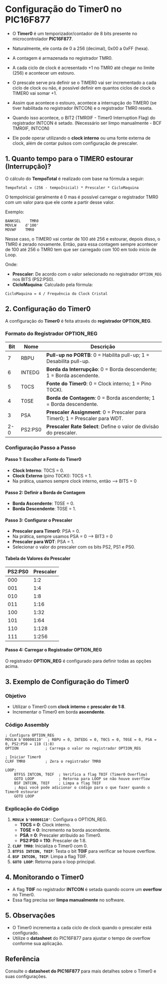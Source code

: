 # Configuração do Timer0 no PIC16F877

- O **Timer0** é um temporizador/contador de 8 bits presente no microcontrolador **PIC16F877**. 
- Naturalmente, ele conta de 0 a 256 (decimal), 0x00 a 0xFF (hexa).
- A contagem é armazenada no registrador TMR0.
- A cada ciclo de clock é acresentado +1 no TMR0 até chegar no limite (256) e acontecer um estouro.
- O prescale serve pra definir se o TIMER0 vai ser incrementado a cada ciclo de clock ou não, é possível definir em quantos ciclos de clock o TIMER0 vai somar +1.
- Assim que acontece o estouro, acontece a interrupção do TIMER0 (se tiver habilitada no registrador INTCON) e o registrador TMR0 reseta.
- Quando isso acontece, o BIT2 (TMR0IF - Timer0 Interruption Flag) do registrador INTCON é setado. (Necessário ser limpo manualmente - BCF TMR0IF, INTCON)

- Ele pode operar utilizando o **clock interno** ou uma fonte externa de clock, além de contar pulsos com configuração de prescaler.

## 1. Quanto tempo para o TIMER0 estourar (Interrupção)?


O cálculo do **TempoTotal** é realizado com base na fórmula a seguir:

```
TempoTotal = (256 - tempoInicial) * Prescaler * CicloMaquina
```

O tempoInicial geralmente é 0 mas é possível carregar o registrador TMR0 com um valor para que ele conte a partir desse valor.

Exemplo:

```assembly
BANKSEL    TMR0
MOVLW    d'100'
MOVWF    TMR0
```

Nesse caso, o TIMER0 vai contar de 100 até 256 e estourar, depois disso, o TMR0 é zerado novamente. Então, para essa contagem sempre acontecer de 100 até 256 o TMR0 tem que ser carregado com 100 em todo início de Loop.

Onde:
- **Prescaler**: De acordo com o valor selecionado no registrador `OPTION_REG` nos BITS (PS2:PS0).
- **CicloMaquina**: Calculado pela fórmula:

```
CicloMaquina = 4 / Frequência do Clock Cristal
```

## 2. Configuração do Timer0
A configuração do **Timer0** é feita através do **registrador OPTION_REG**.

### Formato do Registrador OPTION_REG
| **Bit** | **Nome**  | **Descrição**                                                  |
|---------|-----------|------------------------------------------------------------|
| 7       | RBPU      | **Pull-up no PORTB**: 0 = Habilita pull-up; 1 = Desabilita pull-up. |
| 6       | INTEDG    | **Borda da Interrupção**: 0 = Borda descendente; 1 = Borda ascendente. |
| 5       | T0CS      | **Fonte do Timer0**: 0 = Clock interno; 1 = Pino T0CKI.    |
| 4       | T0SE      | **Borda de Contagem**: 0 = Borda ascendente; 1 = Borda descendente. |
| 3       | PSA       | **Prescaler Assignment**: 0 = Prescaler para Timer0; 1 = Prescaler para WDT. |
| 2-0     | PS2:PS0   | **Prescaler Rate Select**: Define o valor de divisão do prescaler. |

### Configuração Passo a Passo

#### Passo 1: Escolher a Fonte do Timer0
- **Clock Interno**: T0CS = 0.
- **Clock Externo** (pino T0CKI): T0CS = 1.
- Na prática, usamos sempre clock interno, então --> BIT5 = 0

#### Passo 2: Definir a Borda de Contagem
- **Borda Ascendente**: T0SE = 0.
- **Borda Descendente**: T0SE = 1.

#### Passo 3: Configurar o Prescaler
- **Prescaler para Timer0**: PSA = 0.
- Na prática, sempre usamos PSA = 0 --> BIT3 = 0
- **Prescaler para WDT**: PSA = 1.
- Selecionar o valor do prescaler com os bits PS2, PS1 e PS0.

#### Tabela de Valores do Prescaler
| **PS2:PS0** | **Prescaler** |
|-------------|---------------|
| 000         | 1:2           |
| 001         | 1:4           |
| 010         | 1:8           |
| 011         | 1:16          |
| 100         | 1:32          |
| 101         | 1:64          |
| 110         | 1:128         |
| 111         | 1:256         |

#### Passo 4: Carregar o Registrador OPTION_REG
O registrador **OPTION_REG** é configurado para definir todas as opções acima.

## 3. Exemplo de Configuração do Timer0
### Objetivo
- Utilizar o Timer0 com **clock interno** e **prescaler de 1:8**.
- Incrementar o Timer0 em borda **ascendente**.

### Código Assembly
```assembly
; Configura OPTION_REG
MOVLW b'00000110'  ; RBPU = 0, INTEDG = 0, T0CS = 0, T0SE = 0, PSA = 0, PS2:PS0 = 110 (1:8)
OPTION            ; Carrega o valor no registrador OPTION_REG

; Iniciar Timer0
CLRF TMR0         ; Zera o registrador TMR0

LOOP:
    BTFSS INTCON, T0IF  ; Verifica a flag T0IF (Timer0 Overflow)
    GOTO LOOP           ; Retorna para LOOP se não houve overflow
    BSF INTCON, T0IF    ; Limpa a flag T0IF
    ; Aqui você pode adicionar o código para o que fazer quando o Timer0 estourar
    GOTO LOOP
```

### Explicação do Código
1. **`MOVLW b'00000110'`**: Configura o OPTION_REG.
   - **T0CS = 0**: Clock interno.
   - **T0SE = 0**: Incremento na borda ascendente.
   - **PSA = 0**: Prescaler atribuido ao Timer0.
   - **PS2:PS0 = 110**: Prescaler de 1:8.
2. **`CLRF TMR0`**: Inicializa o Timer0 com 0.
3. **`BTFSS INTCON, T0IF`**: Testa o bit **T0IF** para verificar se houve overflow.
4. **`BSF INTCON, T0IF`**: Limpa a flag T0IF.
5. **`GOTO LOOP`**: Retorna para o loop principal.

## 4. Monitorando o Timer0
- A flag **T0IF** no registrador **INTCON** é setada quando ocorre um **overflow** no Timer0.
- Essa flag precisa ser **limpa manualmente** no software.

## 5. Observações
- O Timer0 incrementa a cada ciclo de clock quando o prescaler está configurado.
- Utilize o **datasheet** do PIC16F877 para ajustar o tempo de overflow conforme sua aplicação.

## Referência
Consulte o **datasheet do PIC16F877** para mais detalhes sobre o Timer0 e suas configurações.
